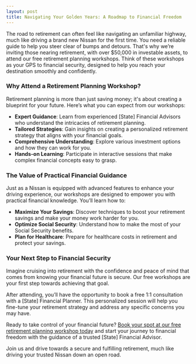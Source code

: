 ```yaml
---
layout: post
title: Navigating Your Golden Years: A Roadmap to Financial Freedom
---
```



The road to retirement can often feel like navigating an unfamiliar highway, much like driving a brand new Nissan for the first time. You need a reliable guide to help you steer clear of bumps and detours. That's why we’re inviting those nearing retirement, with over $50,000 in investable assets, to attend our free retirement planning workshops. Think of these workshops as your GPS to financial security, designed to help you reach your destination smoothly and confidently.

### Why Attend a Retirement Planning Workshop?

Retirement planning is more than just saving money; it's about creating a blueprint for your future. Here’s what you can expect from our workshops:

- **Expert Guidance**: Learn from experienced [State] Financial Advisors who understand the intricacies of retirement planning.
- **Tailored Strategies**: Gain insights on creating a personalized retirement strategy that aligns with your financial goals.
- **Comprehensive Understanding**: Explore various investment options and how they can work for you.
- **Hands-on Learning**: Participate in interactive sessions that make complex financial concepts easy to grasp.

### The Value of Practical Financial Guidance

Just as a Nissan is equipped with advanced features to enhance your driving experience, our workshops are designed to empower you with practical financial knowledge. You’ll learn how to:

- **Maximize Your Savings**: Discover techniques to boost your retirement savings and make your money work harder for you.
- **Optimize Social Security**: Understand how to make the most of your Social Security benefits.
- **Plan for Healthcare**: Prepare for healthcare costs in retirement and protect your savings.

### Your Next Step to Financial Security

Imagine cruising into retirement with the confidence and peace of mind that comes from knowing your financial future is secure. Our free workshops are your first step towards achieving that goal. 

After attending, you’ll have the opportunity to book a free 1:1 consultation with a [State] Financial Planner. This personalized session will help you fine-tune your retirement strategy and address any specific concerns you may have.

Ready to take control of your financial future? [Book your spot at our free retirement planning workshop today](https://workshopsforretirement.com) and start your journey to financial freedom with the guidance of a trusted [State] Financial Advisor.

Join us and drive towards a secure and fulfilling retirement, much like driving your trusted Nissan down an open road.